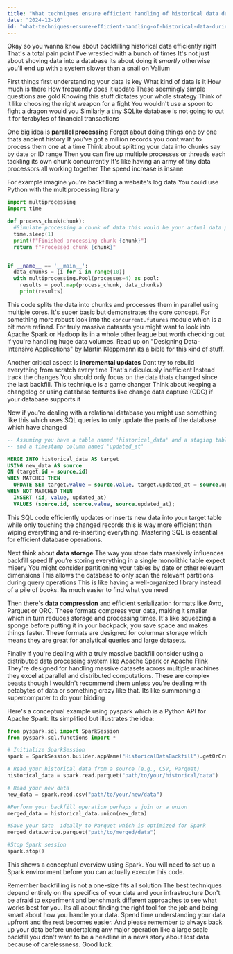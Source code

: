 ```yaml
---
title: "What techniques ensure efficient handling of historical data during backfilling operations?"
date: "2024-12-10"
id: "what-techniques-ensure-efficient-handling-of-historical-data-during-backfilling-operations"
---
```


Okay so you wanna know about backfilling historical data efficiently right  That's a total pain point I've wrestled with a bunch of times  It's not just about shoving data into a database its about doing it *smartly*  otherwise you'll end up with a system slower than a snail on Valium

First things first  understanding your data is key  What kind of data is it  How much is there  How frequently does it update  These seemingly simple questions are gold  Knowing this stuff dictates your whole strategy  Think of it like choosing the right weapon for a fight  You wouldn't use a spoon to fight a dragon would you  Similarly a tiny SQLite database is not going to cut it for terabytes of financial transactions

One big idea is **parallel processing**  Forget about doing things one by one thats ancient history  If you've got a million records you dont want to process them one at a time  Think about splitting your data into chunks say by date or ID range  Then you can fire up multiple processes or threads each tackling its own chunk concurrently  It's like having an army of tiny data processors all working together  The speed increase is insane

For example  imagine you're backfilling a website's log data  You could use Python with the multiprocessing library

```python
import multiprocessing
import time

def process_chunk(chunk):
  #Simulate processing a chunk of data this would be your actual data processing code
  time.sleep(1)
  print(f"Finished processing chunk {chunk}")
  return f"Processed chunk {chunk}"


if __name__ == '__main__':
  data_chunks = [i for i in range(10)]
  with multiprocessing.Pool(processes=4) as pool:
    results = pool.map(process_chunk, data_chunks)
    print(results)
```

This code splits the data into chunks and processes them in parallel using multiple cores.  It's super basic but demonstrates the core concept.  For something more robust look into the `concurrent.futures` module which is a bit more refined.  For truly massive datasets you might want to look into Apache Spark or Hadoop its in a whole other league but worth checking out if you're handling huge data volumes.  Read up on "Designing Data-Intensive Applications" by Martin Kleppmann its a bible for this kind of stuff.


Another critical aspect is **incremental updates**  Dont try to rebuild everything from scratch every time  That's ridiculously inefficient  Instead track the changes  You should only focus on the data thats changed since the last backfill. This technique is a game changer  Think about keeping a changelog or using database features like change data capture (CDC)  if your database supports it

Now if you're dealing with a relational database you might use something like this which uses SQL queries to only update the parts of the database which have changed

```sql
-- Assuming you have a table named 'historical_data' and a staging table named 'new_data'
-- and a timestamp column named 'updated_at'

MERGE INTO historical_data AS target
USING new_data AS source
ON (target.id = source.id)
WHEN MATCHED THEN
  UPDATE SET target.value = source.value, target.updated_at = source.updated_at
WHEN NOT MATCHED THEN
  INSERT (id, value, updated_at)
  VALUES (source.id, source.value, source.updated_at);
```

This SQL code efficiently updates or inserts new data into your target table while only touching the changed records this is way more efficient than wiping everything and re-inserting everything.  Mastering SQL is essential for efficient database operations.


Next think about **data storage**  The way you store data massively influences backfill speed  If you’re storing everything in a single monolithic table  expect misery  You might consider partitioning your tables by date or other relevant dimensions  This allows the database to only scan the relevant partitions during query operations  This is like having a well-organized library instead of a pile of books.  Its much easier to find what you need


Then there's **data compression** and efficient serialization formats like Avro, Parquet or ORC.  These formats compress your data, making it smaller which in turn reduces storage and processing times. It's like squeezing a sponge before putting it in your backpack; you save space and makes things faster.  These formats are designed for columnar storage which means they are great for analytical queries and large datasets.


Finally if you're dealing with a truly massive backfill consider using a distributed data processing system like Apache Spark or Apache Flink  They're designed for handling massive datasets across multiple machines they excel at parallel and distributed computations. These are complex beasts though I wouldn't recommend them unless you're dealing with petabytes of data or something crazy like that.  Its like summoning a supercomputer to do your bidding


Here's a conceptual example using pyspark which is a Python API for Apache Spark. Its simplified but illustrates the idea:


```python
from pyspark.sql import SparkSession
from pyspark.sql.functions import *

# Initialize SparkSession
spark = SparkSession.builder.appName("HistoricalDataBackfill").getOrCreate()

# Read your historical data from a source (e.g., CSV, Parquet)
historical_data = spark.read.parquet("path/to/your/historical/data")

# Read your new data
new_data = spark.read.csv("path/to/your/new/data")

#Perform your backfill operation perhaps a join or a union
merged_data = historical_data.union(new_data)

#Save your data  ideally to Parquet which is optimized for Spark
merged_data.write.parquet("path/to/merged/data")

#Stop Spark session
spark.stop()
```

This shows a conceptual overview using Spark. You will need to set up a Spark environment before you can actually execute this code.


Remember backfilling is not a one-size fits all solution  The best techniques depend entirely on the specifics of your data and your infrastructure  Don't be afraid to experiment and benchmark different approaches to see what works best for you. Its all about finding the right tool for the job and being smart about how you handle your data.   Spend time understanding your data upfront and the rest becomes easier.  And please remember to always back up your data before undertaking any major operation like a large scale backfill you don't want to be a headline in a news story about lost data because of carelessness.  Good luck.
